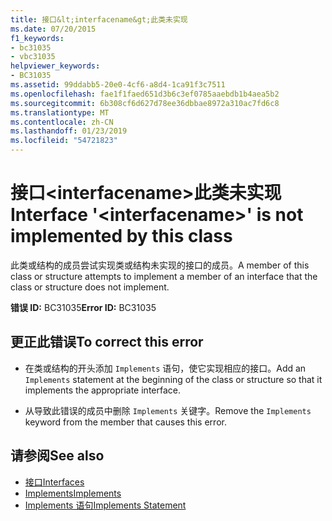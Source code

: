 ```yaml
---
title: 接口&lt;interfacename&gt;此类未实现
ms.date: 07/20/2015
f1_keywords:
- bc31035
- vbc31035
helpviewer_keywords:
- BC31035
ms.assetid: 99ddabb5-20e0-4cf6-a8d4-1ca91f3c7511
ms.openlocfilehash: fae1f1faed651d3b6c3ef0785aaebdb1b4aea5b2
ms.sourcegitcommit: 6b308cf6d627d78ee36dbbae8972a310ac7fd6c8
ms.translationtype: MT
ms.contentlocale: zh-CN
ms.lasthandoff: 01/23/2019
ms.locfileid: "54721823"
---
```

# <a name="interface-ltinterfacenamegt-is-not-implemented-by-this-class"></a><span data-ttu-id="fcf64-102">接口&lt;interfacename&gt;此类未实现</span><span class="sxs-lookup"><span data-stu-id="fcf64-102">Interface '&lt;interfacename&gt;' is not implemented by this class</span></span>
<span data-ttu-id="fcf64-103">此类或结构的成员尝试实现类或结构未实现的接口的成员。</span><span class="sxs-lookup"><span data-stu-id="fcf64-103">A member of this class or structure attempts to implement a member of an interface that the class or structure does not implement.</span></span>  
  
 <span data-ttu-id="fcf64-104">**错误 ID:** BC31035</span><span class="sxs-lookup"><span data-stu-id="fcf64-104">**Error ID:** BC31035</span></span>  
  
## <a name="to-correct-this-error"></a><span data-ttu-id="fcf64-105">更正此错误</span><span class="sxs-lookup"><span data-stu-id="fcf64-105">To correct this error</span></span>  
  
-   <span data-ttu-id="fcf64-106">在类或结构的开头添加 `Implements` 语句，使它实现相应的接口。</span><span class="sxs-lookup"><span data-stu-id="fcf64-106">Add an `Implements` statement at the beginning of the class or structure so that it implements the appropriate interface.</span></span>  
  
-   <span data-ttu-id="fcf64-107">从导致此错误的成员中删除 `Implements` 关键字。</span><span class="sxs-lookup"><span data-stu-id="fcf64-107">Remove the `Implements` keyword from the member that causes this error.</span></span>  
  
## <a name="see-also"></a><span data-ttu-id="fcf64-108">请参阅</span><span class="sxs-lookup"><span data-stu-id="fcf64-108">See also</span></span>
- [<span data-ttu-id="fcf64-109">接口</span><span class="sxs-lookup"><span data-stu-id="fcf64-109">Interfaces</span></span>](../../visual-basic/programming-guide/language-features/interfaces/index.md)
- [<span data-ttu-id="fcf64-110">Implements</span><span class="sxs-lookup"><span data-stu-id="fcf64-110">Implements</span></span>](../../visual-basic/language-reference/statements/implements-clause.md)
- [<span data-ttu-id="fcf64-111">Implements 语句</span><span class="sxs-lookup"><span data-stu-id="fcf64-111">Implements Statement</span></span>](../../visual-basic/language-reference/statements/implements-statement.md)
